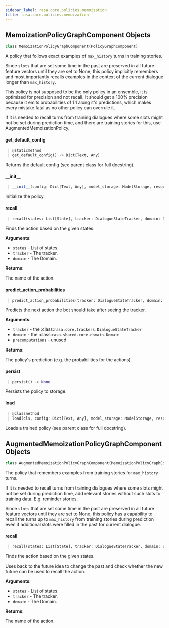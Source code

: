 ```yaml
---
sidebar_label: rasa.core.policies.memoization
title: rasa.core.policies.memoization
---
```

## MemoizationPolicyGraphComponent Objects

```python
class MemoizationPolicyGraphComponent(PolicyGraphComponent)
```

A policy that follows exact examples of `max_history` turns in training stories.

Since `slots` that are set some time in the past are
preserved in all future feature vectors until they are set
to None, this policy implicitly remembers and most importantly
recalls examples in the context of the current dialogue
longer than `max_history`.

This policy is not supposed to be the only policy in an ensemble,
it is optimized for precision and not recall.
It should get a 100% precision because it emits probabilities of 1.1
along it&#x27;s predictions, which makes every mistake fatal as
no other policy can overrule it.

If it is needed to recall turns from training dialogues where
some slots might not be set during prediction time, and there are
training stories for this, use AugmentedMemoizationPolicy.

#### get\_default\_config

```python
 | @staticmethod
 | get_default_config() -> Dict[Text, Any]
```

Returns the default config (see parent class for full docstring).

#### \_\_init\_\_

```python
 | __init__(config: Dict[Text, Any], model_storage: ModelStorage, resource: Resource, execution_context: ExecutionContext, featurizer: Optional[TrackerFeaturizer] = None, lookup: Optional[Dict] = None) -> None
```

Initialize the policy.

#### recall

```python
 | recall(states: List[State], tracker: DialogueStateTracker, domain: Domain) -> Optional[Text]
```

Finds the action based on the given states.

**Arguments**:

- `states` - List of states.
- `tracker` - The tracker.
- `domain` - The Domain.
  

**Returns**:

  The name of the action.

#### predict\_action\_probabilities

```python
 | predict_action_probabilities(tracker: DialogueStateTracker, domain: Domain, precomputations: Optional[MessageContainerForCoreFeaturization] = None, **kwargs: Any, ,) -> PolicyPrediction
```

Predicts the next action the bot should take after seeing the tracker.

**Arguments**:

- `tracker` - the :class:`rasa.core.trackers.DialogueStateTracker`
- `domain` - the :class:`rasa.shared.core.domain.Domain`
- `precomputations` - unused

**Returns**:

  The policy&#x27;s prediction (e.g. the probabilities for the actions).

#### persist

```python
 | persist() -> None
```

Persists the policy to storage.

#### load

```python
 | @classmethod
 | load(cls, config: Dict[Text, Any], model_storage: ModelStorage, resource: Resource, execution_context: ExecutionContext, **kwargs: Any, ,) -> MemoizationPolicyGraphComponent
```

Loads a trained policy (see parent class for full docstring).

## AugmentedMemoizationPolicyGraphComponent Objects

```python
class AugmentedMemoizationPolicyGraphComponent(MemoizationPolicyGraphComponent)
```

The policy that remembers examples from training stories for `max_history` turns.

If it is needed to recall turns from training dialogues
where some slots might not be set during prediction time,
add relevant stories without such slots to training data.
E.g. reminder stories.

Since `slots` that are set some time in the past are
preserved in all future feature vectors until they are set
to None, this policy has a capability to recall the turns
up to `max_history` from training stories during prediction
even if additional slots were filled in the past
for current dialogue.

#### recall

```python
 | recall(states: List[State], tracker: DialogueStateTracker, domain: Domain) -> Optional[Text]
```

Finds the action based on the given states.

Uses back to the future idea to change the past and check whether the new future
can be used to recall the action.

**Arguments**:

- `states` - List of states.
- `tracker` - The tracker.
- `domain` - The Domain.
  

**Returns**:

  The name of the action.

